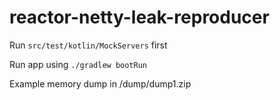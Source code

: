 # reactor-netty-leak-reproducer

Run `src/test/kotlin/MockServers` first

Run app using `./gradlew bootRun`

Example memory dump in /dump/dump1.zip